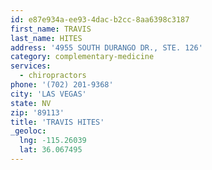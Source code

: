 ```yaml
---
id: e87e934a-ee93-4dac-b2cc-8aa6398c3187
first_name: TRAVIS
last_name: HITES
address: '4955 SOUTH DURANGO DR., STE. 126'
category: complementary-medicine
services:
  - chiropractors
phone: '(702) 201-9368'
city: 'LAS VEGAS'
state: NV
zip: '89113'
title: 'TRAVIS HITES'
_geoloc:
  lng: -115.26039
  lat: 36.067495
---
```

